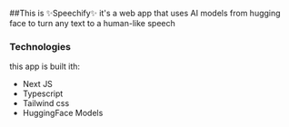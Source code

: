 ##This is ✨Speechify✨
it's a web app that uses AI models from hugging face to turn any text to a human-like speech

### Technologies
this app is built ith:
- Next JS
- Typescript
- Tailwind css
- HuggingFace Models